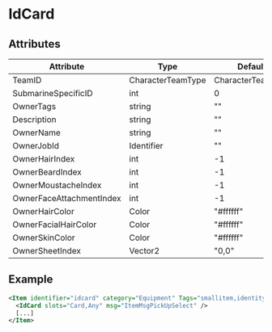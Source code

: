 # IdCard


## Attributes

| Attribute|Type|Default value|Description |
| ---|---|---|--- |
| TeamID|CharacterTeamType|CharacterTeamType.None| |
| SubmarineSpecificID|int|0| |
| OwnerTags|string|""| |
| Description|string|""| |
| OwnerName|string|""| |
| OwnerJobId|Identifier|""| |
| OwnerHairIndex|int|-1| |
| OwnerBeardIndex|int|-1| |
| OwnerMoustacheIndex|int|-1| |
| OwnerFaceAttachmentIndex|int|-1| |
| OwnerHairColor|Color|"#ffffff"| |
| OwnerFacialHairColor|Color|"#ffffff"| |
| OwnerSkinColor|Color|"#ffffff"| |
| OwnerSheetIndex|Vector2|"0,0"| |



## Example
```xml
<Item identifier="idcard" category="Equipment" Tags="smallitem,identitycard" cargocontaineridentifier="metalcrate">
  <IdCard slots="Card,Any" msg="ItemMsgPickUpSelect" />
  [...]
</Item>
```

